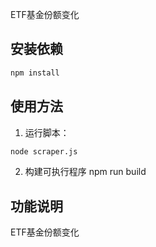 ETF基金份额变化

## 安装依赖

```bash
npm install
```

## 使用方法
1. 运行脚本：
```bash
node scraper.js
```
2. 构建可执行程序
npm run build


## 功能说明

ETF基金份额变化


